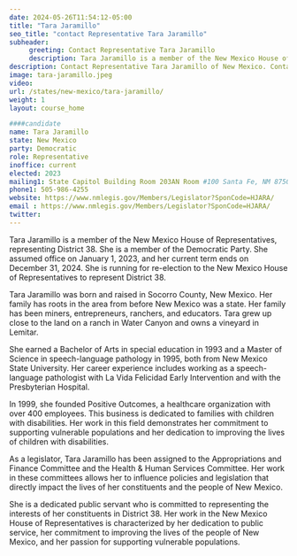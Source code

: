 ```yaml
---
date: 2024-05-26T11:54:12-05:00
title: "Tara Jaramillo"
seo_title: "contact Representative Tara Jaramillo"
subheader:
     greeting: Contact Representative Tara Jaramillo
     description: Tara Jaramillo is a member of the New Mexico House of Representatives, representing District 38. She is a member of the Democratic Party. She assumed office on January 1, 2023, and her current term ends on December 31, 2024.
description: Contact Representative Tara Jaramillo of New Mexico. Contact information for Tara Jaramillo includes email address, phone number, and mailing address.
image: tara-jaramillo.jpeg
video:
url: /states/new-mexico/tara-jaramillo/
weight: 1
layout: course_home

####candidate
name: Tara Jaramillo
state: New Mexico
party: Democratic
role: Representative
inoffice: current
elected: 2023
mailing1: State Capitol Building Room 203AN Room #100 Santa Fe, NM 87501
phone1: 505-986-4255
website: https://www.nmlegis.gov/Members/Legislator?SponCode=HJARA/
email : https://www.nmlegis.gov/Members/Legislator?SponCode=HJARA/
twitter: 
---
```

Tara Jaramillo is a member of the New Mexico House of Representatives, representing District 38. She is a member of the Democratic Party. She assumed office on January 1, 2023, and her current term ends on December 31, 2024. She is running for re-election to the New Mexico House of Representatives to represent District 38.

Tara Jaramillo was born and raised in Socorro County, New Mexico. Her family has roots in the area from before New Mexico was a state. Her family has been miners, entrepreneurs, ranchers, and educators. Tara grew up close to the land on a ranch in Water Canyon and owns a vineyard in Lemitar.

She earned a Bachelor of Arts in special education in 1993 and a Master of Science in speech-language pathology in 1995, both from New Mexico State University. Her career experience includes working as a speech-language pathologist with La Vida Felicidad Early Intervention and with the Presbyterian Hospital.

In 1999, she founded Positive Outcomes, a healthcare organization with over 400 employees. This business is dedicated to families with children with disabilities. Her work in this field demonstrates her commitment to supporting vulnerable populations and her dedication to improving the lives of children with disabilities.

As a legislator, Tara Jaramillo has been assigned to the Appropriations and Finance Committee and the Health & Human Services Committee. Her work in these committees allows her to influence policies and legislation that directly impact the lives of her constituents and the people of New Mexico.

She is a dedicated public servant who is committed to representing the interests of her constituents in District 38. Her work in the New Mexico House of Representatives is characterized by her dedication to public service, her commitment to improving the lives of the people of New Mexico, and her passion for supporting vulnerable populations.

